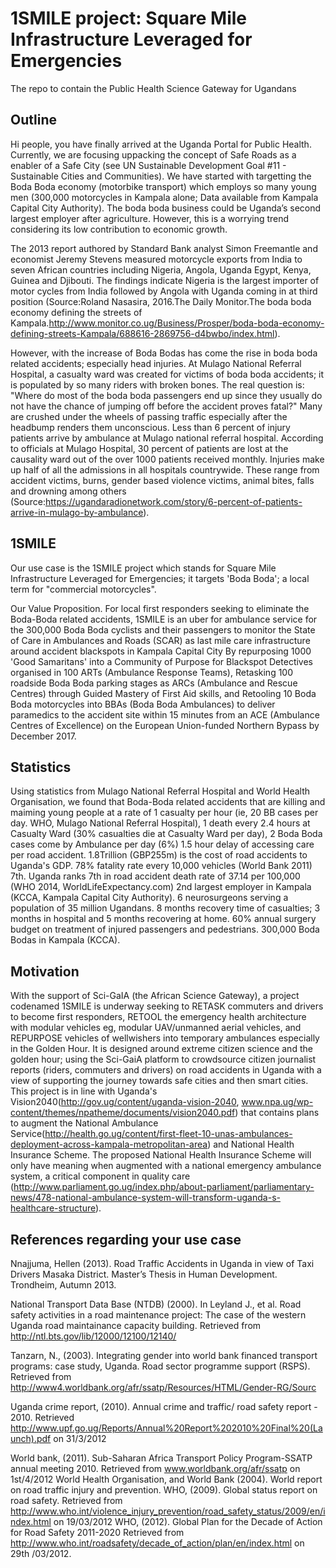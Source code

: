 # 1SMILE project: Square Mile Infrastructure Leveraged for Emergencies

The repo to contain the Public Health Science Gateway for Ugandans
## Outline

Hi people, you have finally arrived at the Uganda Portal for Public Health. Currently, we are focusing uppacking the concept of Safe Roads as a enabler of a Safe City (see UN Sustainable Development Goal #11 - Sustainable Cities and Communities). We have started with targetting the Boda Boda economy (motorbike transport) which employs so many young men (300,000 motorcycles in Kampala alone; Data available from Kampala Capital City Authority). The boda boda business could be Uganda’s second largest employer after agriculture. However, this is a worrying trend considering its low contribution to economic growth. 

The 2013 report authored by Standard Bank analyst Simon Freemantle and economist Jeremy Stevens measured motorcycle exports from India to seven African countries including Nigeria, Angola, Uganda Egypt, Kenya, Guinea and Djibouti. The findings indicate Nigeria is the largest importer of motor cycles from India followed by Angola with Uganda coming in at third position (Source:Roland Nasasira, 2016.The Daily Monitor.The boda boda economy defining the streets of Kampala.http://www.monitor.co.ug/Business/Prosper/boda-boda-economy-defining-streets-Kampala/688616-2869756-d4bwbo/index.html).

However, with the increase of Boda Bodas has come the rise in boda boda related accidents; especially head injuries. At Mulago National Referral Hospital, a casualty ward was created for victims of boda boda accidents; it is populated by so many riders with broken bones. The real question is: "Where do most of the boda boda passengers end up since they usually do not have the chance of jumping off before the accident proves fatal?" Many are crushed under the wheels of passing traffic especially after the headbump renders them unconscious.
Less than 6 percent of injury patients arrive by ambulance at Mulago national referral hospital. According to officials at Mulago Hospital, 30 percent of patients are lost at the causality ward out of the over 1000 patients received monthly. Injuries make up half of all the admissions in all hospitals countrywide. These range from accident victims, burns, gender based violence victims, animal bites, falls and drowning among others (Source:https://ugandaradionetwork.com/story/6-percent-of-patients-arrive-in-mulago-by-ambulance).

## 1SMILE
Our use case is the 1SMILE project which stands for Square Mile Infrastructure Leveraged for Emergencies; it targets 'Boda Boda'; a local term for "commercial motorcycles".

Our Value Proposition.
For local first responders seeking to eliminate the Boda-Boda related accidents, 1SMILE is an uber for ambulance service for the 300,000 Boda Boda cyclists and their passengers to monitor the State of Care in Ambulances and Roads (SCAR) as last mile care infrastructure around accident blackspots in Kampala Capital City
By repurposing 1000 'Good Samaritans' into a Community of Purpose for Blackspot Detectives organised in 100 ARTs (Ambulance Response Teams),
Retasking 100 roadside Boda Boda parking stages as ARCs (Ambulance and Rescue Centres) through Guided Mastery of First Aid skills, and 
Retooling 10 Boda Boda motorcycles into BBAs (Boda Boda Ambulances) to deliver paramedics to the accident site within 15 minutes from an ACE (Ambulance Centres of Excellence) on the European Union-funded Northern Bypass by December 2017.

## Statistics
Using statistics from Mulago National Referral Hospital and World Health Organisation, we found that 
Boda-Boda related accidents that are killing and maiming young people at a rate of 
1 casualty per hour (ie, 20 BB cases per day. WHO, Mulago National Referral Hospital),
1 death every 2.4 hours at Casualty Ward (30% casualties die at Casualty Ward per day),
2 Boda Boda cases come by Ambulance per day (6%)
1.5 hour delay of accessing care per road accident.
1.8Trillion (GBP255m) is the cost of road accidents to Uganda's GDP.
78% fatality rate every 10,000 vehicles (World Bank 2011)
7th. Uganda ranks 7th in road accident death rate of 37.14 per 100,000 (WHO 2014, WorldLifeExpectancy.com)
2nd largest employer in Kampala (KCCA, Kampala Capital City Authority).
6 neurosurgeons serving a population of 35 million Ugandans.
8 months recovery time of casualties; 3 months in hospital and 5 months recovering at home.
60% annual surgery budget on treatment of injured passengers and pedestrians.
300,000 Boda Bodas in Kampala (KCCA).

## Motivation
With the support of Sci-GaIA (the African Science Gateway), a project codenamed 1SMILE is underway seeking to RETASK commuters and drivers to become first responders, RETOOL the emergency health architecture with modular vehicles eg, modular UAV/unmanned aerial vehicles, and REPURPOSE vehicles of wellwishers into temporary ambulances especially in the Golden Hour. It is designed around  extreme citizen science and the golden hour; using the Sci-GaiA platform to crowdsource citizen journalist reports (riders, commuters and drivers) on road accidents in Uganda with a view of supporting the journey towards safe cities and then smart cities. This project is in line with Uganda's Vision2040(http://gov.ug/content/uganda-vision-2040, www.npa.ug/wp-content/themes/npatheme/documents/vision2040.pdf) that contains plans to augment the National Ambulance Service(http://health.go.ug/content/first-fleet-10-unas-ambulances-deployment-across-kampala-metropolitan-area) and National Health Insurance Scheme.
The proposed National Health Insurance Scheme will only have meaning when augmented with a national emergency ambulance system, a critical component in quality care (http://www.parliament.go.ug/index.php/about-parliament/parliamentary-news/478-national-ambulance-system-will-transform-uganda-s-healthcare-structure).

<!-- Show what you're doing, for who, and why. -->
<!-- Explain what makes your project special, useful, exciting! -->


## References regarding your use case

Nnajjuma, Hellen (2013). Road Traffic Accidents in Uganda in view of Taxi Drivers Masaka District. Master’s Thesis in Human Development. Trondheim, Autumn 2013.

National Transport Data Base (NTDB) (2000). In Leyland J., et al. Road safety activities in a road maintenance project: The case of the western Uganda road maintainance capacity building. Retrieved from http://ntl.bts.gov/lib/12000/12100/12140/

Tanzarn, N., (2003). Integrating gender into world bank financed transport programs: case study, Uganda. Road sector programme support (RSPS). Retrieved from http://www4.worldbank.org/afr/ssatp/Resources/HTML/Gender-RG/Sourc

Uganda crime report, (2010). Annual crime and traffic/ road safety report - 2010. Retrieved http://www.upf.go.ug/Reports/Annual%20Report%202010%20Final%20(Launch).pdf on 31/3/2012

World bank, (2011). Sub-Saharan Africa Transport Policy Program-SSATP annual meeting 2010. Retrieved from www.worldbank.org/afr/ssatp on 1st/4/2012
World Health Organisation, and World Bank (2004). World report on road traffic injury and prevention.
WHO, (2009). Global status report on road safety. Retrieved from http://www.who.int/violence_injury_prevention/road_safety_status/2009/en/index.html on 19/03/2012
WHO, (2012). Global Plan for the Decade of Action for Road Safety 2011-2020 Retrieved from http://www.who.int/roadsafety/decade_of_action/plan/en/index.html on 29th /03/2012.
